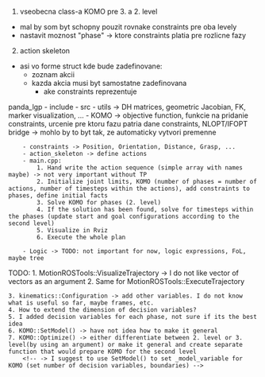1. vseobecna class-a KOMO pre 3. a 2. level
- mal by som byt schopny pouzit rovnake constraints pre oba levely
- nastavit moznost "phase" -> ktore constraints platia pre rozlicne fazy


2. action skeleton
- asi vo forme struct kde bude zadefinovane:
    - zoznam akcii
    - kazda akcia musi byt samostatne zadefinovana
        - ake constraints reprezentuje


panda_lgp 
    - include
    - src
        - utils -> DH matrices, geometric Jacobian, FK, marker visualization, ...
        - KOMO -> objective function, funkcie na pridanie constraints, urcenie pre ktoru fazu patria dane constraints, NLOPT/IFOPT bridge
               -> mohlo by to byt tak, ze automaticky vytvori premenne


        - constraints -> Position, Orientation, Distance, Grasp, ...
        - action_skeleton -> define actions
        - main.cpp:
            1. Hand write the action sequence (simple array with names maybe) -> not very important without TP
            2. Initialize joint limits, KOMO (number of phases = number of actions, number of timesteps within the actions), add constraints to phases, define initial facts
            3. Solve KOMO for phases (2. level)
            4. If the solution has been found, solve for timesteps within the phases (update start and goal configurations according to the second level)
            5. Visualize in Rviz
            6. Execute the whole plan
        
        - Logic -> TODO: not important for now, logic expressions, FoL, maybe tree

TODO:
    1. MotionROSTools::VisualizeTrajectory -> I do not like vector of vectors as an argument
    2. Same for MotionROSTools::ExecuteTrajectory
    
    3. kinematics::Configuration -> add other variables. I do not know what is useful so far, maybe frames, etc.
    4. How to extend the dimension of decision variables?
    5. I added decision variables for each phase, not sure if its the best idea
    6. KOMO::SetModel() -> have not idea how to make it general
    7. KOMO::Optimize() -> either differentiate between 2. level or 3. level(by using an argument) or make it general and create separate function that would prepare KOMO for the second level
        <!-- -> I suggest to use SetModel() to set _model_variable for KOMO (set number of decision variables, boundaries) -->







